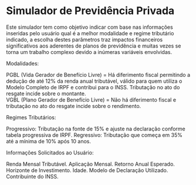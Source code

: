 # Simulador de Previdência Privada

Este simulador tem como objetivo indicar com base nas informações inseridas pelo usuário qual é a melhor modalidade e regime tributário indicado, a escolha destes parâmetros traz impactos financeiros significativos aos aderentes de planos de previdência e muitas vezes se torna um trabalho complexo devido a inúmeras variáveis envolvidas. 

Modalidades:

PGBL (Vida Gerador de Benefício Livre) = Há diferimento fiscal permitindo a dedução de até 12% da renda anual tributável, válido para quem utiliza o Modelo Completo de IRPF e contribui para o INSS. Tributação no ato do resgate incide sobre o montante.   
VGBL (Plano Gerador de Benefício Livre) = Não há diferimento fiscal e tributação no ato do resgate incide sobre o rendimento. 

Regimes Tributários: 

Progressivo: Tributação na fonte de 15% e ajuste na declaração conforme tabela progressiva de IRPF.
Regressivo: Tributação que começa em 35% até a mínima de 10% após 10 anos.  

Informações Solicitados ao Usuário: 

Renda Mensal Tributável.
Aplicação Mensal.
Retorno Anual Esperado.
Horizonte de Investimento.
Idade.
Modelo de Declaração Utilizado.
Contribuinte do INSS.
